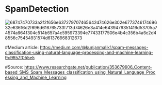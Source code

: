 # SpamDetection
![68747470733a2f2f656e637279707465642d74626e302e677374617469632e636f6d2f696d616765733f713d74626e3a414e6439476351416d53705a74574a664f304c514b657a4c595973394e77433177506e4b4c356b4a6c2d48556c75454931574d61376968312673](https://user-images.githubusercontent.com/68475402/142808507-256924be-c790-4eb0-8342-dce523c4597c.jpeg)


#Medium article: https://medium.com/@kunjanmalik1/spam-messages-classification-using-natural-language-processing-and-machine-learning-9c9957f055e5

#Source: https://www.researchgate.net/publication/353679906_Content-based_SMS_Spam_Messages_classification_using_Natural_Language_Processing_and_Machine_Learning
